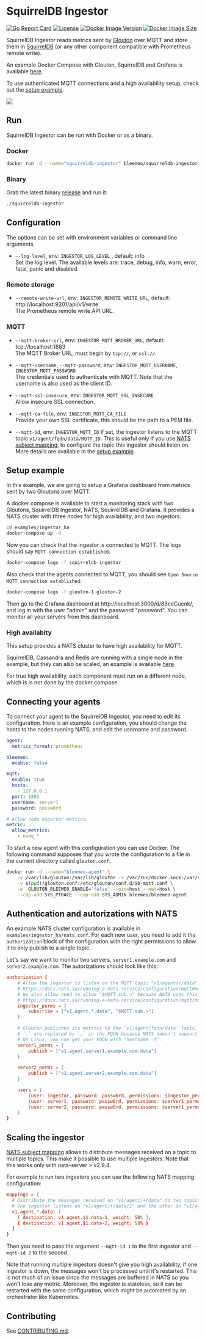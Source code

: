 # SquirrelDB Ingestor

[![Go Report Card](https://goreportcard.com/badge/github.com/bleemeo/squirreldb-ingestor)](https://goreportcard.com/report/github.com/bleemeo/squirreldb-ingestor)
[![License](https://img.shields.io/badge/license-Apache%202.0-blue.svg)](https://github.com/bleemeo/squirreldb-ingestor/blob/master/LICENSE)
[![Docker Image Version](https://img.shields.io/docker/v/bleemeo/squirreldb-ingestor)](https://hub.docker.com/r/bleemeo/squirreldb-ingestor/tags)
[![Docker Image Size](https://img.shields.io/docker/image-size/bleemeo/squirreldb-ingestor)](https://hub.docker.com/r/bleemeo/squirreldb-ingestor)

SquirrelDB Ingestor reads metrics sent by [Glouton](https://github.com/bleemeo/glouton) over MQTT 
and store  them in [SquirrelDB](https://github.com/bleemeo/squirreldb) (or any other component
compatible with Prometheus remote write).

An example Docker Compose with Glouton, SquirrelDB and Grafana is available
[here](https://github.com/bleemeo/glouton/tree/master/examples/mqtt).

To use authenticated MQTT connections and a high availability setup, check out the [setup example](#setup-example).

![](squirreldb-ingestor.drawio.png)

## Run

SquirrelDB Ingestor can be run with Docker or as a binary.

### Docker

```sh
docker run -d --name="squirreldb-ingestor" bleemeo/squirreldb-ingestor
```

### Binary

Grab the latest binary [release](https://github.com/bleemeo/squirreldb-ingestor/releases/latest) and run it:

```sh
./squirreldb-ingestor
```

## Configuration

The options can be set with environment variables or command line arguments.

-  `--log-level`, env: `INGESTOR_LOG_LEVEL` , default: info  
Set the log level. The available levels are: trace, debug, info, warn, error, fatal, panic and disabled.  

### Remote storage

-  `--remote-write-url`, env: `INGESTOR_REMOTE_WRITE_URL`, default: http://localhost:9201/api/v1/write  
The Prometheus remote write API URL.

### MQTT

-  `--mqtt-broker-url`, env: `INGESTOR_MQTT_BROKER_URL`, default: tcp://localhost:1883  
The MQTT Broker URL, must begin by `tcp://`, or `ssl://`.

-  `--mqtt-username`, `--mqtt-password`, env: `INGESTOR_MQTT_USERNAME`, `INGESTOR_MQTT_PASSWORD`  
The credentials used to authenticate with MQTT. Note that the username is also used as the client ID.

-  `--mqtt-ssl-insecure`, env: `INGESTOR_MQTT_SSL_INSECURE`  
Allow insecure SSL connection.

-  `--mqtt-ca-file`, env: `INGESTOR_MQTT_CA_FILE`  
Provide your own SSL certificate, this should be the path to a PEM file.

- `--mqtt-id`, env: `INGESTOR_MQTT_ID`
If set, the ingestor listens to the MQTT topic `v1/agent/fqdn/data/MQTT_ID`. This is useful only if you use 
[NATS subject mapping](https://docs.nats.io/running-a-nats-service/configuration/configuring_subject_mapping), 
to configure the topic this ingestor should listen on. More details are available in the [setup example](#nats-subject-mapping).

## Setup example

In this example, we are going to setup a Grafana dashboard from metrics sent by two Gloutons over MQTT.

A docker compose is available to start a monitoring stack with two Gloutons, SquirrelDB Ingestor, NATS, 
SquirrelDB and Grafana. It provides a NATS cluster with three nodes for high availability, and two ingestors.

```sh
cd examples/ingestor_ha
docker-compose up -d
```

Now you can check that the ingestor is connected to MQTT. The logs should say `MQTT connection established`.
```sh
docker-compose logs -f squirreldb-ingestor 
```

Also check that the agents connected to MQTT, you should see `Open Source MQTT connection established`:
```sh
docker-compose logs -f glouton-1 glouton-2
```

Then go to the Grafana dashboard at http://localhost:3000/d/83ceCuenk/, and log in with the user
"admin" and the password "password". You can monitor all your servers from this dashboard.

### High availabity

This setup provides a NATS cluster to have high availability for MQTT.

SquirrelDB, Cassandra and Redis are running with a single node in the example, 
but they can also be scaled, an example is available
[here](https://github.com/bleemeo/squirreldb/tree/master/examples/squirreldb_ha).

For true high availability, each component must run on a different node, which is is not done by the docker compose.

## Connecting your agents

To connect your agent to the SquirrelDB Ingestor, you need to edit its configuration. Here is an example
configuration, you should change the hosts to the nodes running NATS, and edit the username and password.

```yaml
agent:
  metrics_format: prometheus

bleemeo:
  enable: false

mqtt:
  enable: true
  hosts: 
    - 127.0.0.1
  port: 1883
  username: server1
  password: passw0rd

# Allow node exporter metrics.
metric:
  allow_metrics:
    - node_*
```

To start a new agent with this configuration you can use Docker. The following command supposes
that you wrote the configuration to a file in the current directory called `glouton.conf`.

```sh
docker run -d --name="bleemeo-agent" \
    -v /var/lib/glouton:/var/lib/glouton -v /var/run/docker.sock:/var/run/docker.sock -v /:/hostroot:ro \
    -v $(pwd)/glouton.conf:/etc/glouton/conf.d/90-mqtt.conf \
    -e  GLOUTON_BLEEMEO_ENABLE='false' --pid=host --net=host \
    --cap-add SYS_PTRACE --cap-add SYS_ADMIN bleemeo/bleemeo-agent
```

## Authentication and autorizations with NATS

An example NATS cluster configuration is available in `examples/ingestor_ha/nats.conf`. 
For each new user, you need to add it the `authorization` block of the configuration with the right
permissions to allow it to only publish to a single topic. 

Let's say we want to monitor two servers, `server1.example.com` and `server2.example.com`. 
The autorizations should look like this:

```conf
authorization {
    # Allow the ingestor to listen on the MQTT topic "v1/agent/+/data".
    # https://docs.nats.io/running-a-nats-service/configuration/mqtt#mqtt-topics-and-nats-subjects
    # We also allow need to allow "$MQTT.sub.>" because NATS uses this topic to store durable subsription.
    # https://docs.nats.io/running-a-nats-service/configuration/mqtt/mqtt_config#special-permissions
    ingestor_perms = {
        subscribe = ["v1.agent.*.data", "$MQTT.sub.>"]
    }

    # Glouton publishes its metrics to the `v1/agent/fqdn/data` topic, with `fqdn` replaced by the host FQDN.
    # `.` are replaced by `,` in the FQDN because NATS doesn't support `.` in MQTT topics.
    # On Linux, you can get your FQDN with "hostname -f".
    server1_perms = {
        publish = ["v1.agent.server1,example,com.data"]
    }

    server2_perms = {
        publish = ["v1.agent.server2,example,com.data"]
    }

    users = [
        {user: ingestor, password: passw0rd, permissions: $ingestor_perms, allowed_connection_types: ["MQTT"]}
        {user: server1, password: passw0rd, permissions: $server1_perms, allowed_connection_types: ["MQTT"]}
        {user: server2, password: passw0rd, permissions: $server1_perms, allowed_connection_types: ["MQTT"]}
    ]
}
```

## Scaling the ingestor

[NATS subject mapping](https://docs.nats.io/running-a-nats-service/configuration/configuring_subject_mapping)
allows to distribute messages received on a topic to multiple topics. This make it possible to use multiple
ingestors. Note that this works only with nats-server > v2.9.4.

For example to run two ingestors you can use the following NATS mapping configuration:
```conf
mappings = {
  # Distribute the messages received on "v1/agent/+/data" to two topics.
  # One ingestor listens on "v1/agent/+/data/1" and the other on "v1/agent/+/data/2".
  v1.agent.*.data: [
    { destination: v1.agent.$1.data-1, weight: 50% },
    { destination: v1.agent.$1.data-2, weight: 50% }
  ]
}
```

Then you need to pass the argument `--mqtt-id 1` to the first ingestor and 
`--mqtt-id 2` to the second.

Note that running multiple ingestors doesn't give you high availability, if one ingestor
is down, the messages won't be processed until it's restarted. This is not much of an issue
since the messages are buffered in NATS so you won't lose any metric. Moreover, the ingestor is
stateless, so it can be restarted with the same configuration, which might be automated by an 
orchestrator like Kubernetes.

## Contributing

See [CONTRIBUTING.md](CONTRIBUTING.md).
